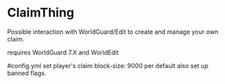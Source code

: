 # ClaimThing
Possible interaction with WorldGuard/Edit to create and manage your own claim.

requires WorldGuard 7.X and WorldEdit

#config.yml
set player's claim block-size: 9000 per default
also set up banned flags.

